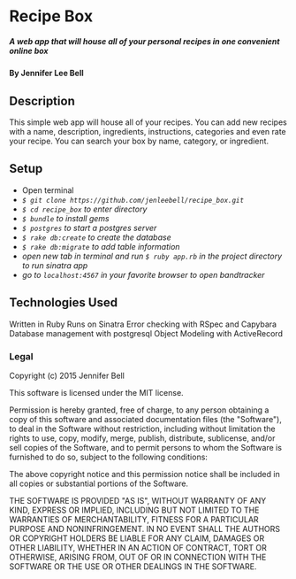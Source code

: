 # Recipe Box

##### A web app that will house all of your personal recipes in one convenient online box

#### By Jennifer Lee Bell

## Description

This simple web app will house all of your recipes. You can add new recipes with a name, description, ingredients, instructions, categories and even rate your recipe. You can search your box by name, category, or ingredient.

## Setup

* Open terminal
* _`$ git clone https://github.com/jenleebell/recipe_box.git`_
* _`$ cd recipe_box` to enter directory_
* _`$ bundle` to install gems_
* _`$ postgres` to start a postgres server_
* _`$ rake db:create` to create the database_
* _`$ rake db:migrate` to add table information_
* _open new tab in terminal and run `$ ruby app.rb` in the project directory to run sinatra app_
* _go to `localhost:4567` in your favorite browser to open bandtracker_


## Technologies Used

Written in Ruby
Runs on Sinatra
Error checking with RSpec and Capybara
Database management with postgresql
Object Modeling with ActiveRecord

### Legal

Copyright (c) 2015 Jennifer Bell

This software is licensed under the MIT license.

Permission is hereby granted, free of charge, to any person obtaining a copy
of this software and associated documentation files (the "Software"), to deal
in the Software without restriction, including without limitation the rights
to use, copy, modify, merge, publish, distribute, sublicense, and/or sell
copies of the Software, and to permit persons to whom the Software is
furnished to do so, subject to the following conditions:

The above copyright notice and this permission notice shall be included in
all copies or substantial portions of the Software.

THE SOFTWARE IS PROVIDED "AS IS", WITHOUT WARRANTY OF ANY KIND, EXPRESS OR
IMPLIED, INCLUDING BUT NOT LIMITED TO THE WARRANTIES OF MERCHANTABILITY,
FITNESS FOR A PARTICULAR PURPOSE AND NONINFRINGEMENT. IN NO EVENT SHALL THE
AUTHORS OR COPYRIGHT HOLDERS BE LIABLE FOR ANY CLAIM, DAMAGES OR OTHER
LIABILITY, WHETHER IN AN ACTION OF CONTRACT, TORT OR OTHERWISE, ARISING FROM,
OUT OF OR IN CONNECTION WITH THE SOFTWARE OR THE USE OR OTHER DEALINGS IN
THE SOFTWARE.
